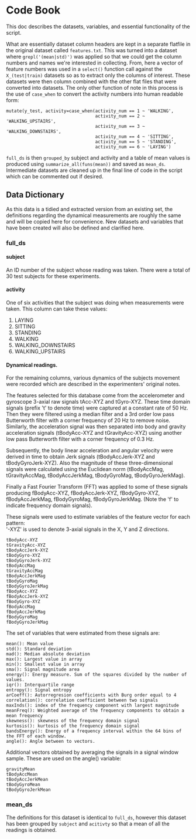 # Code Book
This doc describes the datasets, variables, and essential functionality of the script.

What are essentially dataset column headers are kept in a separate flatfile in the original dataset called `features.txt`. This was turned into a dataset where `grepl('(mean|std)')` was applied so that we could get the column numbers and names we're interested in collecting. From, here a vector of feature numbers was used in a `select()` function call against the `X_(test|train)` datasets so as to extract only the columns of interest. These datasets were then column combined with the other flat files that were converted into datasets. The only other function of note in this process is the use of `case_when` to convert the activity numbers into human readable form:

```
mutate(y_test, activity=case_when(activity_num == 1 ~ 'WALKING',
                                  activity_num == 2 ~ 'WALKING_UPSTAIRS',
                                  activity_num == 3 ~ 'WALKING_DOWNSTAIRS',
                                  activity_num == 4 ~ 'SITTING',
                                  activity_num == 5 ~ 'STANDING',
                                  activity_num == 6 ~ 'LAYING')
```

`full_ds` is then `grouped_by` subject and activity and a table of mean values is produced using `summarize_all(funs(mean))` and saved as `mean_ds`. Intermediate datasets are cleaned up in the final line of code in the script which can be commented out if desired.

## Data Dictionary 
As this data is a tidied and extracted version from an existing set, the definitions regarding the 
dynamical measurements are roughly the same and will be copied here for convenience. New datasets and
variables that have been created will also be defined and clarified here.

### full_ds
#### subject
An ID number of the subject whose reading was taken. There were a total of 30 test subjects for these experiments.

#### activity
One of six activities that the subject was doing when measurements were taken. This column can take these values:
1. LAYING
2. SITTING
3. STANDING
4. WALKING
5. WALKING_DOWNSTAIRS
6. WALKING_UPSTAIRS

#### Dynamical readings.
For the remaining columns, various dynamics of the subjects movement were recorded which are described in the
experimenters' original notes.

The features selected for this database come from the accelerometer and gyroscope 3-axial raw signals tAcc-XYZ and tGyro-XYZ. These time domain signals (prefix 't' to denote time) were captured at a constant rate of 50 Hz. Then they were filtered using a median filter and a 3rd order low pass Butterworth filter with a corner frequency of 20 Hz to remove noise. Similarly, the acceleration signal was then separated into body and gravity acceleration signals (tBodyAcc-XYZ and tGravityAcc-XYZ) using another low pass Butterworth filter with a corner frequency of 0.3 Hz. 

Subsequently, the body linear acceleration and angular velocity were derived in time to obtain Jerk signals (tBodyAccJerk-XYZ and tBodyGyroJerk-XYZ). Also the magnitude of these three-dimensional signals were calculated using the Euclidean norm (tBodyAccMag, tGravityAccMag, tBodyAccJerkMag, tBodyGyroMag, tBodyGyroJerkMag). 

Finally a Fast Fourier Transform (FFT) was applied to some of these signals producing fBodyAcc-XYZ, fBodyAccJerk-XYZ, fBodyGyro-XYZ, fBodyAccJerkMag, fBodyGyroMag, fBodyGyroJerkMag. (Note the 'f' to indicate frequency domain signals). 

These signals were used to estimate variables of the feature vector for each pattern:  
'-XYZ' is used to denote 3-axial signals in the X, Y and Z directions.

```
tBodyAcc-XYZ
tGravityAcc-XYZ
tBodyAccJerk-XYZ
tBodyGyro-XYZ
tBodyGyroJerk-XYZ
tBodyAccMag
tGravityAccMag
tBodyAccJerkMag
tBodyGyroMag
tBodyGyroJerkMag
fBodyAcc-XYZ
fBodyAccJerk-XYZ
fBodyGyro-XYZ
fBodyAccMag
fBodyAccJerkMag
fBodyGyroMag
fBodyGyroJerkMag
```

The set of variables that were estimated from these signals are: 

```
mean(): Mean value
std(): Standard deviation
mad(): Median absolute deviation 
max(): Largest value in array
min(): Smallest value in array
sma(): Signal magnitude area
energy(): Energy measure. Sum of the squares divided by the number of values. 
iqr(): Interquartile range 
entropy(): Signal entropy
arCoeff(): Autorregresion coefficients with Burg order equal to 4
correlation(): correlation coefficient between two signals
maxInds(): index of the frequency component with largest magnitude
meanFreq(): Weighted average of the frequency components to obtain a mean frequency
skewness(): skewness of the frequency domain signal 
kurtosis(): kurtosis of the frequency domain signal 
bandsEnergy(): Energy of a frequency interval within the 64 bins of the FFT of each window.
angle(): Angle between to vectors.
```

Additional vectors obtained by averaging the signals in a signal window sample. These are used on the angle() variable:

```
gravityMean
tBodyAccMean
tBodyAccJerkMean
tBodyGyroMean
tBodyGyroJerkMean
```

### mean_ds

The definitions for this dataset is identical to `full_ds`, however this dataset has been grouped by `subject` and `acitivty` so that a mean of all the readings is obtained. 
